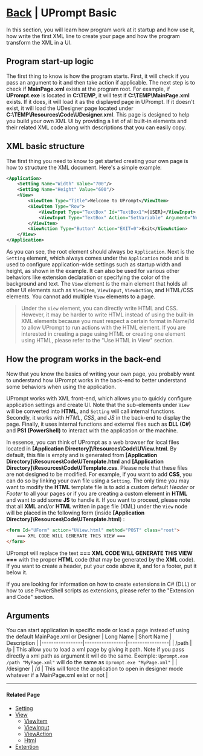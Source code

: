 # [Back](https://github.com/TopDeveloper29/UPrompt/blob/Prod/README.md) | UPrompt Basic


In this section, you will learn how program work at it startup and how use it, how write the first XML line to create your page and how the program transform the XML in a UI.

## Program start-up logic
The first thing to know is how the program starts. First, it will check if you pass an argument to it and then take action if applicable. The next step is to check if **MainPage.xml** exists at the program root. For example, if **UPrompt.exe** is located in **C:\TEMP**, it will test if **C:\TEMP\MainPage.xml** exists. If it does, it will load it as the displayed page in UPrompt. If it doesn't exist, it will load the UDesigner page located under **C:\TEMP\Resources\Code\UDesigner.xml**. This page is designed to help you build your own XML UI by providing a list of all built-in elements and their related XML code along with descriptions that you can easily copy.

## XML basic structure
The first thing you need to know to get started creating your own page is how to structure the XML document. Here's a simple example:

```xml
<Application>
	<Setting Name="Width" Value="700"/>
	<Setting Name="Height" Value="600"/>
	<View>
		<ViewItem Type="Title">Welcome to UPrompt</ViewItem>
		<ViewItem Type="Row">
			<ViewInput Type="TextBox" Id="TextBox1">{USER}</ViewInput>
			<ViewInput Type="TextBox" Action="SetVariable" Argument="NewVar2,[TextBox2]" Id="TextBox2">{DEVICE}</ViewInput>
		</ViewItem>
		<ViewAction Type="Button" Action="EXIT=0">Exit</ViewAction>
	</View>
</Application>
```

As you can see, the root element should always be `Application`. Next is the `Setting` element, which always comes under the `Application` node and is used to configure application-wide settings such as startup width and height, as shown in the example. It can also be used for various other behaviors like extension declaration or specifying the color of the background and text. The `View` element is the main element that holds all other UI elements such as `ViewItem`, `ViewInput`, `ViewAction`, and HTML/CSS elements. You cannot add multiple `View` elements to a page.

> Under the `View` element, you can directly write HTML and CSS. However, it may be harder to write HTML instead of using the built-in XML elements because you must respect a certain format in Name/Id to allow UPrompt to run actions with the HTML element. If you are interested in creating a page using HTML or creating one element using HTML, please refer to the "Use HTML in View" section.

## How the program works in the back-end
Now that you know the basics of writing your own page, you probably want to understand how UPrompt works in the back-end to better understand some behaviors when using the application.

UPrompt works with XML front-end, which allows you to quickly configure application settings and create UI. Note that the sub-elements under `View` will be converted into **HTML**, and `Setting` will call internal functions. Secondly, it works with *HTML*, *CSS*, and *JS* in the back-end to display the page. Finally, it uses internal functions and external files such as **DLL (C#)** and **PS1 (PowerShell)** to interact with the application or the machine.

In essence, you can think of UPrompt as a web browser for local files located in **[Application Directory]\Resources\Code\UView.html**. By default, this file is empty and is generated from **[Application Directory]\Resources\Code\UTemplate.html** and **[Application Directory]\Resources\Code\UTemplate.css**. Please note that these files are not designed to be modified. For example, if you want to add **CSS**, you can do so by linking your own file using a `Setting`. The only time you may want to modify the **HTML** template file is to add a custom default *Header* or *Footer* to all your pages or if you are creating a custom element in **HTML** and want to add some **JS** to handle it. If you want to proceed, please note that all **XML** and/or **HTML** written in page file (XML) under the `View` node will be placed in the following form (inside **[Application Directory]\Resources\Code\UTemplate.html**) :

```html
<form Id="UForm" action="UView.html" method="POST" class="root">
    === XML CODE WILL GENERATE THIS VIEW ===
</form>
```

UPrompt will replace the text **=== XML CODE WILL GENERATE THIS VIEW ===** with the proper **HTML** code (that may be generated by the **XML** code). If you want to create a header, put your code above it, and for a footer, put it below it.

If you are looking for information on how to create extensions in C# (DLL) or how to use PowerShell scripts as extensions, please refer to the "Extension and Code" section.

## Arguments
You can start application in specific mode or load a page instead of using the default MainPage.xml or Designer
|  Long Name  |  Short Name  |  Description  |
|-----------------|-----------------|-----------------|
| /path | /p  | This allow you to load a xml page by giving it path. Note if you pass directly a xml path as argument it will do the same. Exemple: `Uprompt.exe /path "MyPage.xml"` will do the same as `Uprompt.exe "MyPage.xml"`  |
| /designer  |  /d  | This will force the application to open in designer mode whatever if a MainPage.xml exist or not |


------------
#### Related Page
- [Setting](https://github.com/TopDeveloper29/UPrompt/blob/Prod/Documentation/Setting.md)
- [View](https://github.com/TopDeveloper29/UPrompt/blob/Prod/Documentation/View.md)
	- [ViewItem](https://github.com/TopDeveloper29/UPrompt/blob/Prod/Documentation/View.md#viewitem)
	- [ViewInput](https://github.com/TopDeveloper29/UPrompt/blob/Prod/Documentation/View.md#viewinput)
	- [ViewAction](https://github.com/TopDeveloper29/UPrompt/blob/Prod/Documentation/View.md#viewaction)
 	- [Html](https://github.com/TopDeveloper29/UPrompt/blob/Prod/Documentation/View.md#html)
- [Extention](https://github.com/TopDeveloper29/UPrompt/blob/Prod/Documentation/Setting.md)


